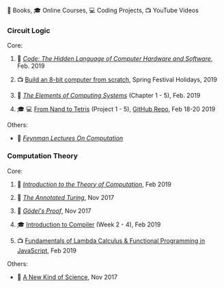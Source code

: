 
 :book: Books, :mortar_board: Online Courses, :computer: Coding Projects, :tv: YouTube Videos

### Circuit Logic

Core:

1. :book: _[Code: The Hidden Language of Computer Hardware and Software](https://www.amazon.com/Code-Language-Computer-Hardware-Software/dp/0735611319)_, Feb. 2019

2. :tv: [Build an 8-bit computer from scratch](https://www.youtube.com/watch?v=HyznrdDSSGM&list=PLowKtXNTBypGqImE405J2565dvjafglHU), Spring Festival Holidays, 2019

3. :book: _[The Elements of Computing Systems](https://www.amazon.com/Elements-Computing-Systems-Building-Principles/dp/0262640686/ref=ed_oe_p)_ (Chapter 1 - 5), Feb. 2019

4. :mortar_board: :computer: [From Nand to Tetris](https://www.nand2tetris.org/course) (Project 1 - 5), [GitHub Repo](), Feb 18-20 2019

Others:

- :book: _[Feynman Lectures On Computation](https://www.amazon.com/Feynman-Lectures-Computation-Frontiers-Physics/dp/0738202967)_

### Computation Theory

Core:

1. :book: _[Introduction to the Theory of Computation](https://www.amazon.com/Introduction-Theory-Computation-Michael-Sipser/dp/113318779X)_, Feb 2019

2. :book: _[The Annotated Turing](https://www.amazon.com/Annotated-Turing-Through-Historic-Computability/dp/0470229055/)_, Nov 2017

3. :book: _[Gödel's Proof](https://www.amazon.com/Gödels-Proof-Ernest-Nagel/dp/0814758371/)_, Nov 2017

4. :mortar_board: [Introduction to Compiler](https://lagunita.stanford.edu/courses/Engineering/Compilers/Fall2014/course/) (Week 2 - 4), Feb 2019

5. :tv: [Fundamentals of Lambda Calculus & Functional Programming in JavaScript](https://www.youtube.com/watch?v=3VQ382QG-y4), Feb 2019

Others:

- :book: [A New Kind of Science](https://www.amazon.com/New-Kind-Science-Stephen-Wolfram/dp/1579550088), Nov 2017

